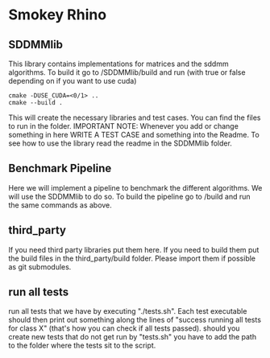 # Smokey Rhino

## SDDMMlib
This library contains implementations for matrices and the sddmm algorithms. To build it go to /SDDMMlib/build and run (with true or false depending on if you want to use cuda)
```
cmake -DUSE_CUDA=<0/1> ..
cmake --build .
```
This will create the necessary libraries and test cases. You can find the files to run in the folder.
IMPORTANT NOTE: Whenever you add or change something in here WRITE A TEST CASE and something into the Readme.
To see how to use the library read the readme in the SDDMMlib folder.

## Benchmark Pipeline
Here we will implement a pipeline to benchmark the different algorithms. We will use the SDDMMlib to do so. To build the pipeline go to /build and run the same commands as above.

## third_party
If you need third party libraries put them here. If you need to build them put the build files in the third_party/build folder.
Please import them if possible as git submodules.

## run all tests
run all tests that we have by executing "./tests.sh". Each test executable should then print out something along the lines of "success running all tests for class X" (that's how you can check if all tests passed). 
should you create new tests that do not get run by "tests.sh" you have to add the path to the folder where the tests sit to the script. 